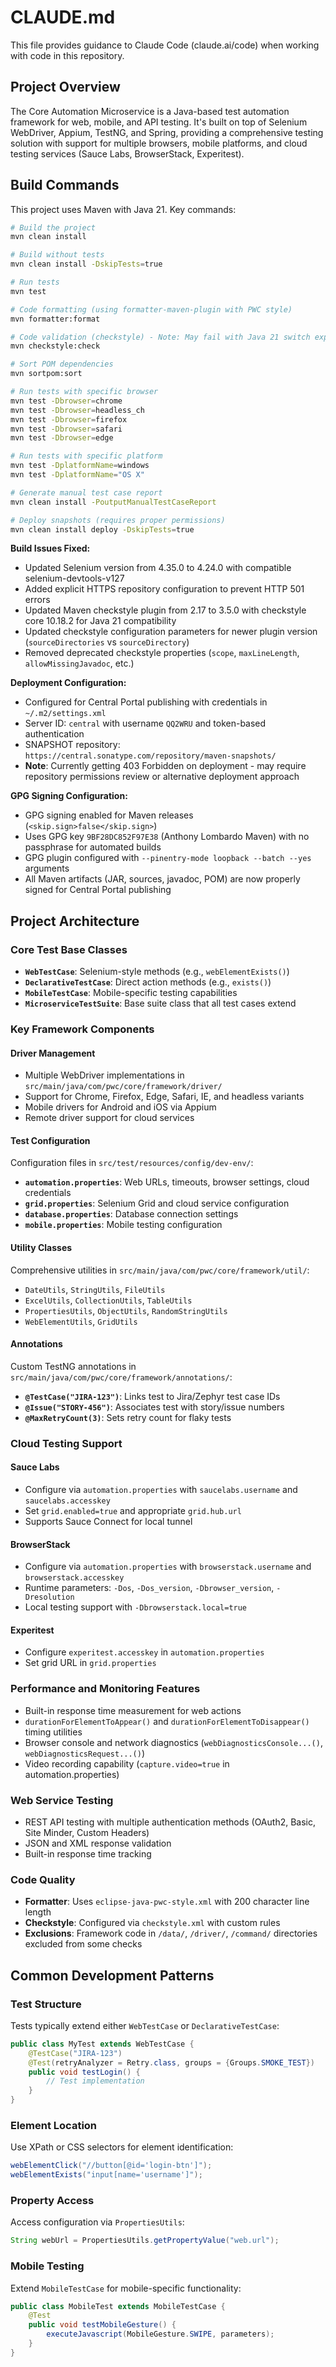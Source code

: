 # CLAUDE.md

This file provides guidance to Claude Code (claude.ai/code) when working with code in this repository.

## Project Overview

The Core Automation Microservice is a Java-based test automation framework for web, mobile, and API testing. It's built on top of Selenium WebDriver, Appium, TestNG, and Spring, providing a comprehensive testing solution with support for multiple browsers, mobile platforms, and cloud testing services (Sauce Labs, BrowserStack, Experitest).

## Build Commands

This project uses Maven with Java 21. Key commands:

```bash
# Build the project
mvn clean install

# Build without tests
mvn clean install -DskipTests=true

# Run tests
mvn test

# Code formatting (using formatter-maven-plugin with PWC style)
mvn formatter:format

# Code validation (checkstyle) - Note: May fail with Java 21 switch expressions
mvn checkstyle:check

# Sort POM dependencies
mvn sortpom:sort

# Run tests with specific browser
mvn test -Dbrowser=chrome
mvn test -Dbrowser=headless_ch
mvn test -Dbrowser=firefox
mvn test -Dbrowser=safari
mvn test -Dbrowser=edge

# Run tests with specific platform
mvn test -DplatformName=windows
mvn test -DplatformName="OS X"

# Generate manual test case report
mvn clean install -PoutputManualTestCaseReport

# Deploy snapshots (requires proper permissions)
mvn clean install deploy -DskipTests=true
```

**Build Issues Fixed:**
- Updated Selenium version from 4.35.0 to 4.24.0 with compatible selenium-devtools-v127
- Added explicit HTTPS repository configuration to prevent HTTP 501 errors
- Updated Maven checkstyle plugin from 2.17 to 3.5.0 with checkstyle core 10.18.2 for Java 21 compatibility
- Updated checkstyle configuration parameters for newer plugin version (`sourceDirectories` vs `sourceDirectory`)
- Removed deprecated checkstyle properties (`scope`, `maxLineLength`, `allowMissingJavadoc`, etc.)

**Deployment Configuration:**
- Configured for Central Portal publishing with credentials in `~/.m2/settings.xml`
- Server ID: `central` with username `QQ2WRU` and token-based authentication
- SNAPSHOT repository: `https://central.sonatype.com/repository/maven-snapshots/`
- **Note**: Currently getting 403 Forbidden on deployment - may require repository permissions review or alternative deployment approach

**GPG Signing Configuration:**
- GPG signing enabled for Maven releases (`<skip.sign>false</skip.sign>`)
- Uses GPG key `9BF28DC852F97E38` (Anthony Lombardo Maven) with no passphrase for automated builds
- GPG plugin configured with `--pinentry-mode loopback --batch --yes` arguments
- All Maven artifacts (JAR, sources, javadoc, POM) are now properly signed for Central Portal publishing

## Project Architecture

### Core Test Base Classes
- **`WebTestCase`**: Selenium-style methods (e.g., `webElementExists()`)  
- **`DeclarativeTestCase`**: Direct action methods (e.g., `exists()`)
- **`MobileTestCase`**: Mobile-specific testing capabilities
- **`MicroserviceTestSuite`**: Base suite class that all test cases extend

### Key Framework Components

#### Driver Management
- Multiple WebDriver implementations in `src/main/java/com/pwc/core/framework/driver/`
- Support for Chrome, Firefox, Edge, Safari, IE, and headless variants
- Mobile drivers for Android and iOS via Appium
- Remote driver support for cloud services

#### Test Configuration
Configuration files in `src/test/resources/config/dev-env/`:
- **`automation.properties`**: Web URLs, timeouts, browser settings, cloud credentials
- **`grid.properties`**: Selenium Grid and cloud service configuration
- **`database.properties`**: Database connection settings
- **`mobile.properties`**: Mobile testing configuration

#### Utility Classes
Comprehensive utilities in `src/main/java/com/pwc/core/framework/util/`:
- `DateUtils`, `StringUtils`, `FileUtils`
- `ExcelUtils`, `CollectionUtils`, `TableUtils`
- `PropertiesUtils`, `ObjectUtils`, `RandomStringUtils`
- `WebElementUtils`, `GridUtils`

#### Annotations
Custom TestNG annotations in `src/main/java/com/pwc/core/framework/annotations/`:
- **`@TestCase("JIRA-123")`**: Links test to Jira/Zephyr test case IDs
- **`@Issue("STORY-456")`**: Associates test with story/issue numbers
- **`@MaxRetryCount(3)`**: Sets retry count for flaky tests

### Cloud Testing Support

#### Sauce Labs
- Configure via `automation.properties` with `saucelabs.username` and `saucelabs.accesskey`
- Set `grid.enabled=true` and appropriate `grid.hub.url`
- Supports Sauce Connect for local tunnel

#### BrowserStack  
- Configure via `automation.properties` with `browserstack.username` and `browserstack.accesskey`
- Runtime parameters: `-Dos`, `-Dos_version`, `-Dbrowser_version`, `-Dresolution`
- Local testing support with `-Dbrowserstack.local=true`

#### Experitest
- Configure `experitest.accesskey` in `automation.properties`
- Set grid URL in `grid.properties`

### Performance and Monitoring Features
- Built-in response time measurement for web actions
- `durationForElementToAppear()` and `durationForElementToDisappear()` timing utilities
- Browser console and network diagnostics (`webDiagnosticsConsole...()`, `webDiagnosticsRequest...()`)
- Video recording capability (`capture.video=true` in automation.properties)

### Web Service Testing
- REST API testing with multiple authentication methods (OAuth2, Basic, Site Minder, Custom Headers)
- JSON and XML response validation
- Built-in response time tracking

### Code Quality
- **Formatter**: Uses `eclipse-java-pwc-style.xml` with 200 character line length
- **Checkstyle**: Configured via `checkstyle.xml` with custom rules
- **Exclusions**: Framework code in `/data/`, `/driver/`, `/command/` directories excluded from some checks

## Common Development Patterns

### Test Structure
Tests typically extend either `WebTestCase` or `DeclarativeTestCase`:
```java
public class MyTest extends WebTestCase {
    @TestCase("JIRA-123")
    @Test(retryAnalyzer = Retry.class, groups = {Groups.SMOKE_TEST})
    public void testLogin() {
        // Test implementation
    }
}
```

### Element Location
Use XPath or CSS selectors for element identification:
```java
webElementClick("//button[@id='login-btn']");
webElementExists("input[name='username']");
```

### Property Access
Access configuration via `PropertiesUtils`:
```java
String webUrl = PropertiesUtils.getPropertyValue("web.url");
```

### Mobile Testing
Extend `MobileTestCase` for mobile-specific functionality:
```java
public class MobileTest extends MobileTestCase {
    @Test
    public void testMobileGesture() {
        executeJavascript(MobileGesture.SWIPE, parameters);
    }
}
```